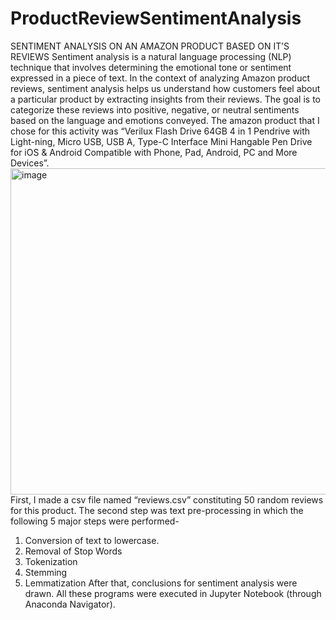 # ProductReviewSentimentAnalysis
SENTIMENT ANALYSIS ON AN AMAZON PRODUCT BASED ON IT’S REVIEWS
Sentiment analysis is a natural language processing (NLP) technique that involves determining the emotional tone or sentiment expressed in a piece of text. In the context of analyzing Amazon product reviews, sentiment analysis helps us understand how customers feel about a particular product by extracting insights from their reviews. The goal is to categorize these reviews into positive, negative, or neutral sentiments based on the language and emotions conveyed. The amazon product that I chose for this activity was “Verilux Flash Drive 64GB 4 in 1 Pendrive with Light-ning, Micro USB, USB A, Type-C Interface Mini Hangable Pen Drive for iOS & Android Compatible with Phone, Pad, Android, PC and More Devices”.
<img width="522" alt="image" src="https://github.com/amena-inamdar/ProductReviewSentimentAnalysis/assets/89070018/272ec409-d0ff-4c6b-a1e9-95c298e9b6ef">
First, I made a csv file named “reviews.csv” constituting 50 random reviews for this product. The second step was text pre-processing in which the following 5 major steps were performed-
1. Conversion of text to lowercase.
2. Removal of Stop Words
3. Tokenization
4. Stemming
5. Lemmatization
After that, conclusions for sentiment analysis were drawn.
All these programs were executed in Jupyter Notebook (through Anaconda Navigator).
